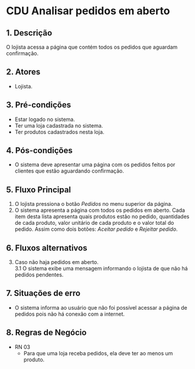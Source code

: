 # CDU Analisar pedidos em aberto

## 1. Descrição
O lojista acessa a página que contém todos os pedidos que aguardam confirmação.

## 2. Atores
* Lojista.

## 3. Pré-condições
* Estar logado no sistema.
* Ter uma loja cadastrada no sistema.
* Ter produtos cadastrados nesta loja.

## 4. Pós-condições
* O sistema deve apresentar uma página com os pedidos feitos por clientes que estão aguardando confirmação.

## 5. Fluxo Principal
1. O lojista pressiona o botão _Pedidos_ no menu superior da página.
2. O sistema apresenta a página com todos os pedidos em aberto. Cada item desta lista apresenta quais produtos estão no pedido, quantidades de cada produto, valor unitário de cada produto e o valor total do pedido. Assim como dois botões: _Aceitar pedido_ e _Rejeitar pedido_.

## 6. Fluxos alternativos
3. Caso não haja pedidos em aberto.  
3.1 O sistema exibe uma mensagem informando o lojista de que não há pedidos pendentes.

## 7. Situações de erro
* O sistema informa ao usuário que não foi possível acessar a página de pedidos pois não há conexão com a internet.

## 8. Regras de Negócio
* RN 03  
  * Para que uma loja receba pedidos, ela deve ter ao menos um produto.